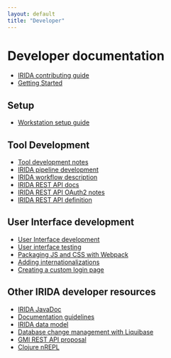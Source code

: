 ```yaml
---
layout: default
title: "Developer"
---
```


Developer documentation
========================

* [IRIDA contributing guide](https://github.com/phac-nml/irida/blob/development/CONTRIBUTING.md)
* [Getting Started](getting-started/)

Setup
-----
* [Workstation setup guide](setup/)

Tool Development
----------------
* [Tool development notes](tools)
* [IRIDA pipeline development](tools/pipelines)
* [IRIDA workflow description](tools/pipelines/workflow-description)
* [IRIDA REST API docs](rest/)
* [IRIDA REST API OAuth2 notes](authorization)
* [IRIDA REST API definition](../swagger-ui/index.html)


User Interface development
--------------------------
* [User Interface development](interface)
* [User interface testing](interface/testing)
* [Packaging JS and CSS with Webpack](interface/webpack)
* [Adding internationalizations](interface/i18n)
* [Creating a custom login page](interface/custom-login)


Other IRIDA developer resources
-------------------------------
* [IRIDA JavaDoc](apidocs/)
* [Documentation guidelines](doc)
* [IRIDA data model](data-model)
* [Database change management with Liquibase](database)
* [GMI REST API proposal](gmi-rest-api)
* [Clojure nREPL](clojure-repl)
